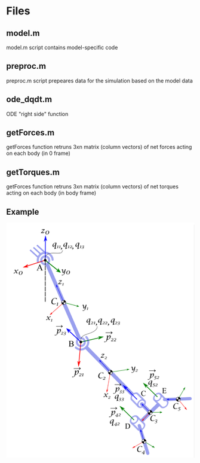 # Files 

## model.m

model.m script contains model-specific code

## preproc.m

preproc.m script prepeares data for the simulation based on the model data

## ode_dqdt.m 

ODE "right side" function

## getForces.m 

getForces function retruns 3xn matrix (column vectors) of net forces acting on each body (in 0 frame)

## getTorques.m 

getForces function retruns 3xn matrix (column vectors) of net torques acting on each body (in body frame)

## Example 

![Model](model.png)









